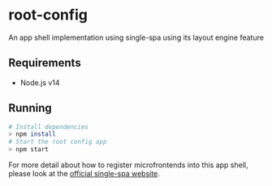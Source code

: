 # root-config

An app shell implementation using single-spa using its layout engine feature

## Requirements

- Node.js v14

## Running

```sh
# Install dependencies
> npm install
# Start the root config app
> npm start
```

For more detail about how to register microfrontends into this app shell, please look at the [official single-spa website](https://single-spa.js.org).
